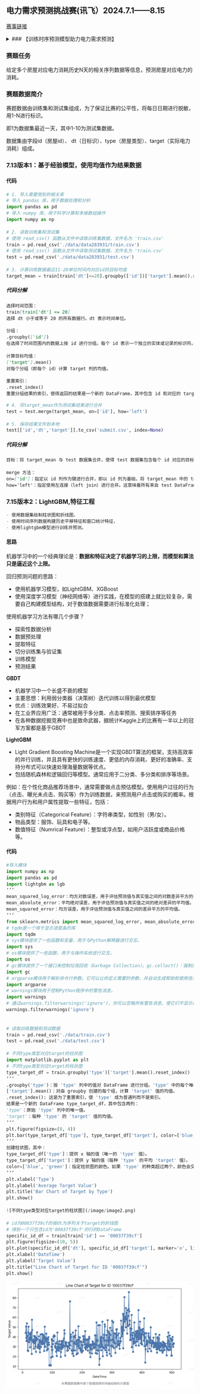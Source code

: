 ## 电力需求预测挑战赛(讯飞）2024.7.1——8.15

[赛事链接](https://challenge.xfyun.cn/h5/detail?type=electricity-demand&ch=dw24_uGS8Gs)


<details>
<summary>### 【训练时序预测模型助力电力需求预测】</summary>

电力需求的准确预测对于电网的稳定运行、能源的有效管理以及可再生能源的整合至关重要。

本赛题是一个典型的时间序列问题

时间序列问题是指对按时间顺序排列的数据点进行分析和预测的问题，往往用来做未来的趋势预测。比如，基于历史股票每天的股价，预测未来股票的价格走向。

```markdown
常见的时间序列场景有：
1. 金融领域：股票价格预测、利率变动、汇率预测等。
2. 气象领域：温度、降水量、风速等气候指标的预测。
3. 销售预测：产品或服务的未来销售额预测。
4. 库存管理：预测库存需求，优化库存水平。
5. 能源领域：电力需求预测、石油价格预测等。
6. 医疗领域：疾病爆发趋势预测、医疗资源需求预测。

时间序列问题的数据往往有如下特点：
1. 时间依赖性：数据点之间存在时间上的连续性和依赖性。
2. 非平稳性：数据的统计特性（如均值、方差）随时间变化。
3. 季节性：数据表现出周期性的模式，如年度、月度或周度。
4. 趋势：数据随时间推移呈现长期上升或下降的趋势。
5. 周期性：数据可能存在非固定周期的波动。
6. 随机波动：数据可能受到随机事件的影响，表现出不确定性。
```

```markdown
规律：
1.周期性变化：数据中存在明显的周期性波动。目标值在一定时间间隔内会出现上升和下降的趋势，这可能与某些周期性事件或规律相关。
2.波动性：数据点之间的波动较大，目标值在不同时间点之间有显著的变化。这表明目标值可能受到多种因素的影响，而这些因素在不同时间点表现出不同的强度。
3.突发性峰值：图表中存在一些突发性的峰值，例如在大约第 100、200 和 450 单位时间左右，这些峰值明显高于周围的数据点。这可能表示在这些时间点上发生了一些特殊事件或情况，导致目标值急剧上升。
4.总体趋势：尽管存在波动和突发性峰值，从总体上看，目标值在整个时间段内有一定的变化趋势。例如，在前期（0 到 200 单位时间）目标值较低，然后在中期（200 到 400 单位时间）逐渐增加，最后在后期（400 到 500 单位时间）再次波动下降。
```

时间序列预测问题可以通过多种建模方法来解决，包括传统的时间序列模型、机器学习模型和深度学习模型。

以下是这三种方法的建模思路、优缺点对比：

```markdown
传统时间序列模型
- 基于时间序列数据的统计特性，如自相关性、季节性等。
- 使用ARIMA、季节性ARIMA（SARIMA）、指数平滑等模型。
- 通过识别数据的趋势和季节性成分来构建模型。
- 模型结构简单，易于理解和解释。
- 计算效率高，适合于数据量较小的问题。
- 直接针对时间序列数据设计，能够很好地处理数据的季节性和趋势。
- 对于非线性模式和复杂的时间序列数据，预测能力有限。
- 需要手动进行参数选择和模型调整。
- 对数据的平稳性有严格要求，非平稳数据需要差分等预处理。

机器学习模型
- 将时间序列数据转换为监督学习问题，使用历史数据作为特征，未来值作为标签。
- 使用决策树、随机森林、梯度提升树等模型。
- 通过特征工程来提取时间序列数据中的有用信息。
- 能够处理非线性关系和复杂的数据模式。
- 通过特征工程可以引入额外的解释性变量。
- 模型选择多样，可以进行模型融合以提高预测性能。
- 对于时间序列数据的内在时间结构和季节性可能不够敏感。
- 需要大量的特征工程工作。
- 模型的解释性可能不如传统时间序列模型。

深度学习模型
- 使用循环神经网络（RNN）、长短期记忆网络（LSTM）或一维卷积神经网络（1D-CNN）等模型。
- 能够捕捉时间序列数据中的长期依赖关系。
- 通过训练大量的参数来学习数据的复杂模式。
- 能够处理非常复杂的数据模式和长期依赖关系。
- 适用于大量数据，可以自动提取特征。
- 模型的灵活性和适应性强。
- 需要大量的数据和计算资源。
- 模型训练和调优可能比较复杂和耗时。
- 模型的解释性较差，难以理解预测结果的原因。

对比总结
- 适用性：传统模型适合数据量较小、模式简单的问题；机器学习模型适合中等复杂度的问题，可以引入额外变量；深度学习模型适合数据量大、模式复杂的任务。
- 解释性：传统时间序列模型通常具有较好的解释性；机器学习模型的解释性取决于特征工程；深度学习模型的解释性通常较差。
- 计算资源：传统模型计算效率最高；机器学习模型次之；深度学习模型通常需要最多的计算资源。
- 预测能力：深度学习模型在捕捉复杂模式方面具有优势，但需要大量数据支持；传统和机器学习模型在数据量较小或模式较简单时可能更有效。
在实际应用中，选择哪种模型取决于具体问题的需求、数据的特性以及可用的计算资源。有时，结合多种方法的混合模型可以提供更好的预测性能。
```
</details>

### 赛题任务
给定多个房屋对应电力消耗历史N天的相关序列数据等信息，预测房屋对应电力的消耗。


### 赛题数据简介
赛题数据由训练集和测试集组成，为了保证比赛的公平性，将每日日期进行脱敏，用1-N进行标识。

即1为数据集最近一天，其中1-10为测试集数据。


数据集由字段id（房屋id）、 dt（日标识）、type（房屋类型）、target（实际电力消耗）组成。



### 7.13版本1：基于经验模型，使用均值作为结果数据

#### 代码

```python
# 1. 导入需要用到的相关库
# 导入 pandas 库，用于数据处理和分析
import pandas as pd
# 导入 numpy 库，用于科学计算和多维数组操作
import numpy as np

# 2. 读取训练集和测试集
# 使用 read_csv() 函数从文件中读取训练集数据，文件名为 'train.csv'
train = pd.read_csv('./data/data283931/train.csv')
# 使用 read_csv() 函数从文件中读取测试集数据，文件名为 'train.csv'
test = pd.read_csv('./data/data283931/test.csv')

# 3. 计算训练数据最近11-20单位时间内对应id的目标均值
target_mean = train[train['dt']<=20].groupby(['id'])['target'].mean().reset_index()
```

##### 代码分解
```markdown
选择时间范围：
train[train['dt'] <= 20]
选择 dt 小于或等于 20 的所有数据行。dt 表示时间单位。

分组：
.groupby(['id'])
在选择了时间范围内的数据上按 id 进行分组。每个 id 表示一个独立的实体或记录的标识符。

计算目标均值：
['target'].mean()
对每个分组（即每个 id）计算 target 列的均值。

重置索引：
.reset_index()
重置分组结果的索引，使得返回的结果是一个新的 DataFrame，其中包含 id 和对应的 target 均值。
```

```python
# 4. 将target_mean作为测试集结果进行合并
test = test.merge(target_mean, on=['id'], how='left')

# 5. 保存结果文件到本地
test[['id','dt','target']].to_csv('submit.csv', index=None)
```

##### 代码分解

```markdown
目标：将 target_mean 与 test 数据集合并，使得 test 数据集包含每个 id 对应的目标均值 target。

merge 方法：
on=['id']：指定以 id 列作为键进行合并，即以 id 列为基础，将 target_mean 中的 target 列合并到 test 中。
how='left'：指定使用左连接（left join）进行合并。这意味着所有来自 test DataFrame 的行都将保留，如果在 target_mean 中找不到匹配的 id，则对应的 target 值将为 NaN。
```



### 7.15版本2：LightGBM,特征工程

```markdown
- 使用数据集绘制柱状图和折线图，
- 使用时间序列数据构建历史平移特征和窗口统计特征，
- 使用lightgbm模型进行训练并预测。
```

#### 思路
机器学习中的一个经典理论是：**数据和特征决定了机器学习的上限，而模型和算法只是逼近这个上限。**

回归预测问题的思路：
- 使用机器学习模型，如LightGBM、XGBoost
- 使用深度学习模型（神经网络等）进行实践，在模型的搭建上就比较复杂，需要自己构建模型结构，对于数值数据需要进行标准化处理；


使用机器学习方法有哪几个步骤？
- 探索性数据分析
- 数据预处理
- 提取特征
- 切分训练集与验证集
- 训练模型
- 预测结果

**GBDT**
- 机器学习中一个长盛不衰的模型
- 主要思想：利用弱分类器（决策树）迭代训练以得到最优模型
- 优点：训练效果好、不易过拟合
- 在工业界应用广泛：通常被用于多分类、点击率预测、搜索排序等任务
- 在各种数据挖掘竞赛中也是致命武器，据统计Kaggle上的比赛有一半以上的冠军方案都是基于GBDT

**LightGBM**
- Light Gradient Boosting Machine是一个实现GBDT算法的框架，支持高效率的并行训练，并且具有更快的训练速度、更低的内存消耗、更好的准确率、支持分布式可以快速处理海量数据等优点。
- 包括随机森林和逻辑回归等模型。通常应用于二分类、多分类和排序等场景。
  
例如：在个性化商品推荐场景中，通常需要做点击预估模型。使用用户过往的行为（点击、曝光未点击、购买等）作为训练数据，来预测用户点击或购买的概率。根据用户行为和用户属性提取一些特征，包括：
- 类别特征（Categorical Feature）：字符串类型，如性别（男/女）。
- 物品类型：服饰、玩具和电子等。
- 数值特征（Numrical Feature）：整型或浮点型，如用户活跃度或商品价格等。


#### 代码
```python
#导入模块
import numpy as np
import pandas as pd
import lightgbm as lgb
‘’‘
mean_squared_log_error：均方对数误差，用于评估预测值与真实值之间的对数差异平方的平均值。
mean_absolute_error：平均绝对误差，用于评估预测值与真实值之间的绝对差异的平均值。
mean_squared_error：均方误差，用于评估预测值与真实值之间的差异平方的平均值。
’‘’
from sklearn.metrics import mean_squared_log_error, mean_absolute_error, mean_squared_error
# tqdm是一个用于显示进度条的库
import tqdm
# sys模块提供了一些函数和变量，用于与Python解释器进行交互。
import sys
# os模块提供了一些函数，用于与操作系统进行交互。
import os
# gc模块提供了一个接口来控制垃圾回收（Garbage Collection）。gc.collect()：强制进行垃圾回收，以释放内存。
import gc
# argparse模块用于解析命令行参数。它可以让你定义需要的参数，并自动生成帮助和使用信息。
import argparse
# warnings模块用于控制Python程序中的警告消息。
import warnings
# 通过warnings.filterwarnings('ignore')，你可以忽略所有警告消息，使它们不显示在控制台中。这在你希望保持输出简洁时特别有用。
warnings.filterwarnings('ignore')


# 读取训练数据和测试数据
train = pd.read_csv('./data/train.csv')
test = pd.read_csv('./data/test.csv')

# 不同type类型对应target的柱状图
import matplotlib.pyplot as plt
# 不同type类型对应target的柱状图
type_target_df = train.groupby('type')['target'].mean().reset_index()
‘’‘
.groupby('type')：按 'type' 列中的值对 DataFrame 进行分组。'type' 中的每个唯一值都会创建一个单独的组。
['target'].mean()：对由 groupby 创建的每个组，计算 'target' 值的均值。
.reset_index(): 这是为了重置索引，使 'type' 成为普通列而不是索引。
结果是一个新的 DataFrame type_target_df，其中包含两列：
'type'：原始 'type' 列中的唯一值。
'target'：每种 'type' 的 'target' 值的均值。
’‘’
plt.figure(figsize=(8, 4))
plt.bar(type_target_df['type'], type_target_df['target'], color=['blue', 'green'])
‘’‘
创建柱状图，其中：
type_target_df['type']：提供 x 轴的值（唯一的 'type' 值）。
type_target_df['target']：提供 y 轴的值（每种 'type' 的平均 'target' 值）。
color=['blue', 'green']：指定柱状图的颜色。如果 'type' 的种类超过两个，颜色会交替使用。
’‘’
plt.xlabel('Type')
plt.ylabel('Average Target Value')
plt.title('Bar Chart of Target by Type')
plt.show()

![不同type类型对应target的柱状图](/image/image2.png)

# id为00037f39cf的按dt为序列关于target的折线图
# 得到一个只包含id为'00037f39cf'的行的DataFrame
specific_id_df = train[train['id'] == '00037f39cf']
plt.figure(figsize=(10, 5))
plt.plot(specific_id_df['dt'], specific_id_df['target'], marker='o', linestyle='-')
plt.xlabel('DateTime')
plt.ylabel('Target Value')
plt.title("Line Chart of Target for ID '00037f39cf'")
plt.show()
```

![id为00037f39cf的按dt为序列关于target的折线图](/image/image1.png)


